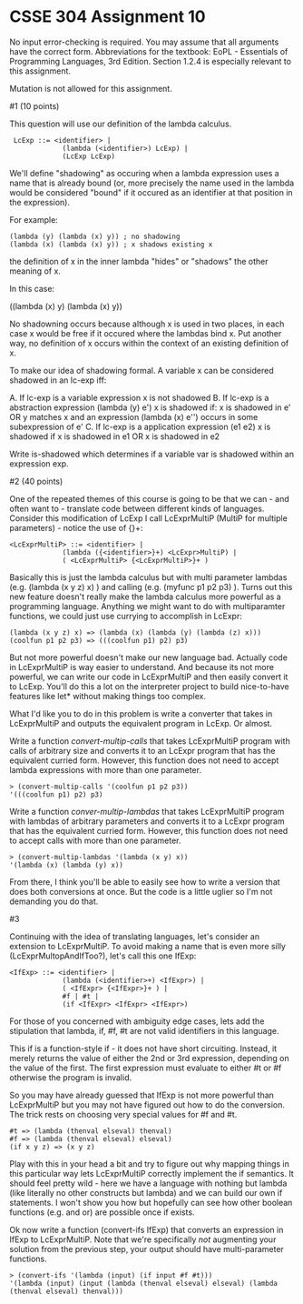 # CSSE 304 Assignment 10

No input error-checking is required.  You may assume that all arguments have the correct form.
Abbreviations for the textbook: EoPL - Essentials of Programming Languages, 3rd Edition.
Section 1.2.4 is especially relevant to this assignment.
			
Mutation is not allowed for this assignment.

#1 (10 points) 

This question will use our definition of the lambda calculus.

     LcExp ::= <identifier> |
                 (lambda (<identifier>) LcExp) |
                 (LcExp LcExp)

We'll define "shadowing" as occuring when a lambda
expression uses a name that is already bound (or, more precisely
the name used in the lambda would be considered "bound" if it
occured as an identifier at that position in the expression).

For example:

    (lambda (y) (lambda (x) y)) ; no shadowing
    (lambda (x) (lambda (x) y)) ; x shadows existing x

the definition of x in the inner lambda "hides" or
"shadows" the other meaning of x.

In this case:

   ((lambda (x) y) (lambda (x) y))

No shadowning occurs because although x is used in two
places, in each case x would be free if it occured where
the lambdas bind x.  Put another way, no definition of x
occurs within the context of an existing definition of x.

To make our idea of shadowing formal.  A variable x can
be considered shadowed in an lc-exp iff:

A.  If lc-exp is a variable expression x is not shadowed
B.  If lc-exp is a abstraction expression (lambda (y) e')
    x is shadowed if:
    x is shadowed in e'
    OR y matches x and an expression (lambda (x) e'') occurs
       in some subexpression of e'
C.  If lc-exp is a application expression (e1 e2)
     x is shadowed if x is shadowed in e1
                   OR x is shadowed in e2

Write is-shadowed which determines if a variable var is shadowed
within an expression exp.

#2 (40 points)

One of the repeated themes of this course is going to be that we can -
and often want to - translate code between different kinds of
languages.  Consider this modification of LcExp I call LcExprMultiP
(MultiP for multiple parameters) - notice the use of {}+:

    <LcExprMultiP> ::= <identifier> |
                 (lambda ({<identifier>}+) <LcExpr>MultiP) |
                 ( <LcExprMultiP> {<LcExprMultiP>}+ )

Basically this is just the lambda calculus but with multi parameter
lambdas (e.g. (lambda (x y z) x) ) and calling (e.g. (myfunc p1 p2 p3)
).  Turns out this new feature doesn't really make the lambda calculus
more powerful as a programming language.  Anything we might want to do
with multiparamter functions, we could just use currying to accomplish
in LcExpr:

    (lambda (x y z) x) => (lambda (x) (lambda (y) (lambda (z) x)))
    (coolfun p1 p2 p3) => (((coolfun p1) p2) p3)

But not more powerful doesn't make our new language bad.  Actually
code in LcExprMultiP is way easier to understand.  And because its not
more powerful, we can write our code in LcExprMultiP and then easily
convert it to LcExp.  You'll do this a lot on the interpreter project
to build nice-to-have features like let* without making things too
complex.

What I'd like you to do in this problem is write a converter that
takes in LcExprMultiP and outputs the equivalent program in LcExp.  Or
almost.

Write a function *convert-multip-calls* that takes LcExprMultiP
program with calls of arbitrary size and converts it to an LcExpr
program that has the equivalent curried form.  However, this function
does not need to accept lambda expressions with more than one
parameter.

    > (convert-multip-calls '(coolfun p1 p2 p3))
    '(((coolfun p1) p2) p3)

Write a function *conver-multip-lambdas* that takes LcExprMultiP
program with lambdas of arbitrary parameters and converts it to a
LcExpr program that has the equivalent curried form.  However, this
function does not need to accept calls with more than one parameter.

    > (convert-multip-lambdas '(lambda (x y) x))
    '(lambda (x) (lambda (y) x))

From there, I think you'll be able to easily see how to write a
version that does both conversions at once.  But the code is a little
uglier so I'm not demanding you do that.

#3

Continuing with the idea of translating languages, let's consider an
extension to LcExprMultiP.  To avoid making a name that is even more
silly (LcExprMultopAndIfToo?), let's call this one IfExp:

    <IfExp> ::= <identifier> |
                 (lambda (<identifier>+) <IfExpr>) |
                 ( <IfExpr> {<IfExpr>}+ ) |
                 #f | #t |
                 (if <IfExpr> <IfExpr> <IfExpr>)

For those of you concerned with ambiguity edge cases, lets add the
stipulation that lambda, if, #f, #t are not valid identifiers in this
language.

This if is a function-style if - it does not have short circuiting.
Instead, it merely returns the value of either the 2nd or 3rd
expression, depending on the value of the first.  The first expression
must evaluate to either #t or #f otherwise the program is invalid.

So you may have already guessed that IfExp is not more powerful than
LcExprMultiP but you may not have figured out how to do the
conversion.  The trick rests on choosing very special values for #f
and #t.

    #t => (lambda (thenval elseval) thenval)
    #f => (lambda (thenval elseval) elseval)
    (if x y z) => (x y z)
    
Play with this in your head a bit and try to figure out why mapping
things in this particular way lets LcExprMultiP correctly implement
the if semantics.  It should feel pretty wild - here we have a
language with nothing but lambda (like literally no other constructs
but lambda) and we can build our own if statements.  I won't show you
how but hopefully can see how other boolean functions (e.g. and or)
are possible once if exists.


Ok now write a function (convert-ifs IfExp) that converts an
expression in IfExp to LcExprMultiP.  Note that we're specifically
*not* augmenting your solution from the previous step, your output
should have multi-parameter functions.


    > (convert-ifs '(lambda (input) (if input #f #t)))
    '(lambda (input) (input (lambda (thenval elseval) elseval) (lambda (thenval elseval) thenval)))


